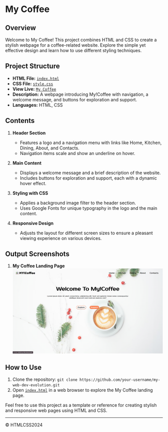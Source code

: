 # My Coffee

## Overview

Welcome to My Coffee! This project combines HTML and CSS to create a stylish webpage for a coffee-related website. Explore the simple yet effective design and learn how to use different styling techniques.

## Project Structure

- **HTML File:** [`index.html`](index.html)
- **CSS File:** [`style.css`](style.css)
- **View Live:** [`My Coffee`](https://rahulp-here.github.io/my-web-dev-evolution.github.io/Project-4/index.html)
- **Description:** A webpage introducing My!Coffee with navigation, a welcome message, and buttons for exploration and support.
- **Languages:** HTML, CSS

## Contents

1. **Header Section**
   - Features a logo and a navigation menu with links like Home, Kitchen, Dining, About, and Contacts.
   - Navigation items scale and show an underline on hover.

2. **Main Content**
   - Displays a welcome message and a brief description of the website.
   - Includes buttons for exploration and support, each with a dynamic hover effect.

3. **Styling with CSS**
   - Applies a background image filter to the header section.
   - Uses Google Fonts for unique typography in the logo and the main content.

4. **Responsive Design**
   - Adjusts the layout for different screen sizes to ensure a pleasant viewing experience on various devices.

## Output Screenshots

1. **My Coffee Landing Page**
   ![My Coffee Landing Page](./img/output/mycoffee.png)


## How to Use

1. Clone the repository: `git clone https://github.com/your-username/my-web-dev-evolution.git`
2. Open [`index.html`](index.html) in a web browser to explore the My Coffee landing page.

Feel free to use this project as a template or reference for creating stylish and responsive web pages using HTML and CSS.

---

&copy; HTMLCSS2024
